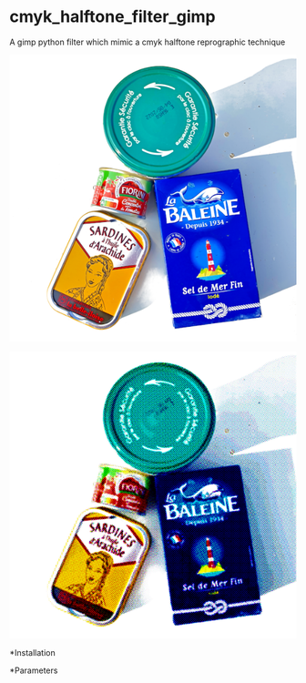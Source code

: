 # cmyk_halftone_filter_gimp
A gimp python filter which mimic a cmyk halftone reprographic technique

![alt text](./epicerie_600.png "before")

![alt text](./epicerie_cmyk_600.png "after")



*Installation

*Parameters

